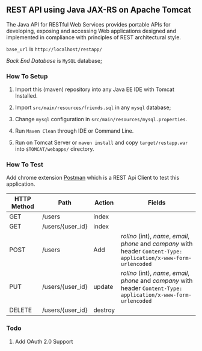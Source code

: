 ## REST API using Java JAX-RS on Apache Tomcat

The Java API for RESTful Web Services provides portable APIs for developing, exposing
and accessing Web applications designed and implemented in compliance with principles
of REST architectural style.

`base_url` is `http://localhost/restapp/`

*Back End Database* is `MySQL` database;

### How To Setup

1. Import this (maven) repository into any Java EE IDE with Tomcat Installed.

2. Import `src/main/resources/friends.sql` in any `mysql` database;

3. Change `mysql` configuration in `src/main/resources/mysql.properties`.

3. Run `Maven Clean` through IDE or Command Line.

4. Run on Tomcat Server or `maven install` and copy `target/restapp.war` into `$TOMCAT/webapps/` directory.

### How To Test

Add chrome extension [Postman](https://chrome.google.com/webstore/detail/postman/fhbjgbiflinjbdggehcddcbncdddomop?hl=en) which is a
REST Api Client to test this application.

| HTTP Method | Path | Action | Fields  |
| -------- | ------- | -----  | ------- |
| GET      | /users  | index  | 
| GET      | /users/{user_id} | index   | 
| POST     | /users  | Add    | *rollno* (int), *name*, *email*, *phone* and *company* with <br /> header `Content-Type: application/x-www-form-urlencoded`
| PUT      | /users/{user_id} | update  | *rollno* (int), *name*, *email*, *phone* and *company* with <br /> header `Content-Type: application/x-www-form-urlencoded`
| DELETE   | /users/{user_id} | destroy |

### Todo

1. Add OAuth 2.0 Support
